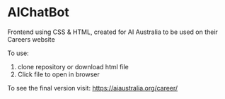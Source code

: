 # AIChatBot
Frontend using CSS & HTML, created for AI Australia to be used on their Careers website 

To use: 
1. clone repository or download html file
2. Click file to open in browser 

To see the final version visit: https://aiaustralia.org/career/
